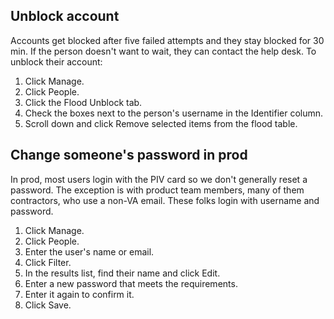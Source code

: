 ## Unblock account
Accounts get blocked after five failed attempts and they stay blocked for 30 min. If the person doesn't want to wait, they can contact the help desk. To unblock their account:

1. Click Manage.
2. Click People.
3. Click the Flood Unblock tab.
4. Check the boxes next to the person's username in the Identifier column.
5. Scroll down and click Remove selected items from the flood table.

## Change someone's password in prod
In prod, most users login with the PIV card so we don't generally reset a password. The exception is with product team members, many of them contractors, who use a non-VA email. These folks login with username and password.
1. Click Manage.
2. Click People.
3. Enter the user's name or email.
4. Click Filter.
5. In the results list, find their name and click Edit.
6. Enter a new password that meets the requirements.
7. Enter it again to confirm it.
8. Click Save.
